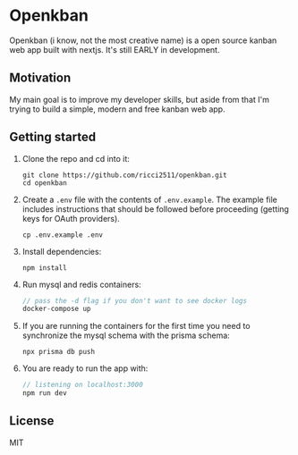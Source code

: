 # Openkban
Openkban (i know, not the most creative name) is a open source kanban web app built with nextjs. It's still EARLY in development. 

## Motivation
My main goal is to improve my developer skills, but aside from that I'm trying to build a simple, modern and free kanban web app.

## Getting started
1. Clone the repo and cd into it:

    ```
    git clone https://github.com/ricci2511/openkban.git
    cd openkban
    ```
2. Create a `.env` file with the contents of `.env.example`. The example file includes instructions that should be followed before proceeding (getting keys for OAuth providers).

    ```
    cp .env.example .env
    ```
3. Install dependencies:

    ```
    npm install
    ```
4. Run mysql and redis containers:

    ```javascript
    // pass the -d flag if you don't want to see docker logs
    docker-compose up
    ```
5. If you are running the containers for the first time you need to synchronize the mysql schema with the prisma schema:
    ```
    npx prisma db push
    ```
6. You are ready to run the app with:
    ```javascript
    // listening on localhost:3000
    npm run dev
    ```

## License
MIT
